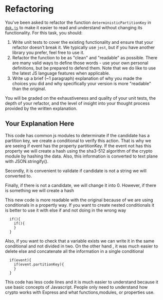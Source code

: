 # Refactoring

You've been asked to refactor the function `deterministicPartitionKey` in [`dpk.js`](dpk.js) to make it easier to read and understand without changing its functionality. For this task, you should:

1. Write unit tests to cover the existing functionality and ensure that your refactor doesn't break it. We typically use `jest`, but if you have another library you prefer, feel free to use it.
2. Refactor the function to be as "clean" and "readable" as possible. There are many valid ways to define those words - use your own personal definitions, but be prepared to defend them. Note that we do like to use the latest JS language features when applicable.
3. Write up a brief (~1 paragraph) explanation of why you made the choices you did and why specifically your version is more "readable" than the original.

You will be graded on the exhaustiveness and quality of your unit tests, the depth of your refactor, and the level of insight into your thought process provided by the written explanation.

## Your Explanation Here
This code has common js modules to determinate if the candidate has a partition key, we create a conditional to verify this action. That is why we are seeing if event has the property partitionKey. If the event not has this property we will create a hash using the sha3-512 algorithm of the crypto module by hashing the data. Also, this information is converted to text plane with JSON.stringify().

Secondly, it is convenient to validate if candidate is not a string we will converted to.

Finally, if there is not a candidate, we will change it into 0. However, if there is something we will create a hash


This new code is more readable with the original because of we are using conditionals in a propertly way. If you want to create nested conditionals it is better to use it with else if and not doing in the wrong way 

```
  if(){
    if(){
    }
  }
```

Also,  if you want to check that a variable exists we can write it in the same conditional and not divided in two. On the other hand , it was much easier to delete else  and concatenate all the information in a single conditional


```
  if(event){
    if(event.partitionKey){
    }
  }
```
This code has less code lines and it is much easier to understand because it use basic concepts of Javascript. People only need to understand how crypto works with Express and what functions,modules, or properties use. 

